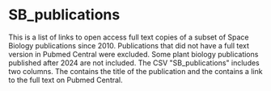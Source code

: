 # SB_publications
This is a list of links to open access full text copies of a subset of Space Biology publications since 2010. Publications that did not have a full text version in Pubmed Central were excluded. Some plant biology publications published after 2024 are not included.
The CSV "SB_publications" includes two columns. The contains the title of the publication and the contains a link to the full text on Pubmed Central.
